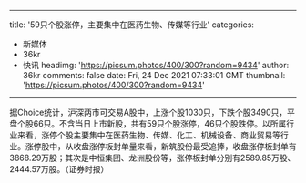 
---
title: '59只个股涨停，主要集中在医药生物、传媒等行业'
categories: 
 - 新媒体
 - 36kr
 - 快讯
headimg: 'https://picsum.photos/400/300?random=9434'
author: 36kr
comments: false
date: Fri, 24 Dec 2021 07:33:01 GMT
thumbnail: 'https://picsum.photos/400/300?random=9434'
---

<div>   
据Choice统计，沪深两市可交易A股中，上涨个股1030只，下跌个股3490只，平盘个股66只。不含当日上市新股，共有59只个股涨停，46只个股跌停。以所属行业来看，涨停个股主要集中在医药生物、传媒、化工、机械设备、商业贸易等行业。涨停股中，从收盘涨停板封单量来看，新筑股份最受追捧，收盘涨停板封单有3868.29万股；其次是中恒集团、龙洲股份等，涨停板封单分别有2589.85万股、2444.57万股。（证券时报）  
</div>
            
